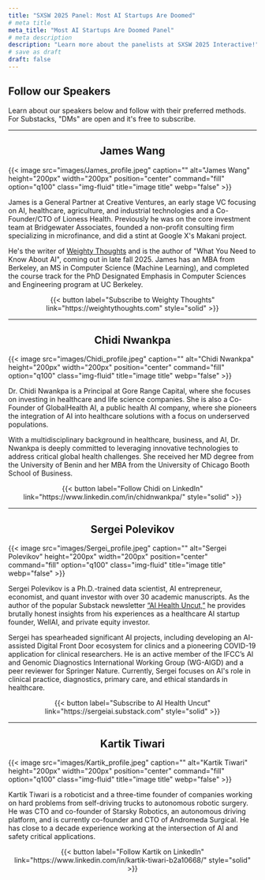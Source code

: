 ```yaml
---
title: "SXSW 2025 Panel: Most AI Startups Are Doomed"
# meta title
meta_title: "Most AI Startups Are Doomed Panel"
# meta description
description: "Learn more about the panelists at SXSW 2025 Interactive!"
# save as draft
draft: false
---
```


## Follow our Speakers

Learn about our speakers below and follow with their preferred methods. For Substacks, "DMs" are open and it's free to subscribe.

--------

<center><h2>James Wang</h2></center>
{{< image src="images/James_profile.jpeg" caption="" alt="James Wang" height="200px" width="200px" position="center" command="fill" option="q100" class="img-fluid" title="image title"  webp="false" >}} 

James is a General Partner at Creative Ventures, an early stage VC focusing on AI, healthcare, agriculture, and industrial technologies and a Co-Founder/CTO of Lioness Health. Previously he was on the core investment team at Bridgewater Associates, founded a non-profit consulting firm specializing in microfinance, and did a stint at Google X's Makani project. 

He's the writer of [Weighty Thoughts](https://weightythoughts.com) and is the author of "What You Need to Know About AI", coming out in late fall 2025. James has an MBA from Berkeley, an MS in Computer Science (Machine Learning), and completed the course track for the PhD Designated Emphasis in Computer Sciences and Engineering program at UC Berkeley.

<center>{{< button label="Subscribe to Weighty Thoughts" link="https://weightythoughts.com" style="solid" >}}</center>

--------

<center><h2>Chidi Nwankpa</h2></center>

{{< image src="images/Chidi_profile.jpeg" caption="" alt="Chidi Nwankpa" height="200px" width="200px" position="center" command="fill" option="q100" class="img-fluid" title="image title"  webp="false" >}} 

Dr. Chidi Nwankpa is a Principal at Gore Range Capital, where she focuses on investing in healthcare and life science companies. She is also a Co-Founder of GlobalHealth AI, a public health AI company, where she pioneers the integration of AI into healthcare solutions with a focus on underserved populations. 

With a multidisciplinary background in healthcare, business, and AI, Dr. Nwankpa is deeply committed to leveraging innovative technologies to address critical global health challenges. She received her MD degree from the University of Benin and her MBA from the University of Chicago Booth School of Business.

<center>{{< button label="Follow Chidi on LinkedIn" link="https://www.linkedin.com/in/chidnwankpa/" style="solid" >}}</center>

--------

<center><h2>Sergei Polevikov</h2></center>

{{< image src="images/Sergei_profile.jpeg" caption="" alt="Sergei Polevikov" height="200px" width="200px" position="center" command="fill" option="q100" class="img-fluid" title="image title"  webp="false" >}} 

Sergei Polevikov is a Ph.D.-trained data scientist, AI entrepreneur, economist, and quant investor with over 30 academic manuscripts. As the author of the popular Substack newsletter [“AI Health Uncut,”](https://sergeiai.substack.com) he provides brutally honest insights from his experiences as a healthcare AI startup founder, WellAI, and private equity investor. 

Sergei has spearheaded significant AI projects, including developing an AI-assisted Digital Front Door ecosystem for clinics and a pioneering COVID-19 application for clinical researchers. He is an active member of the IFCC’s AI and Genomic Diagnostics International Working Group (WG-AIGD) and a peer reviewer for Springer Nature. Currently, Sergei focuses on AI's role in clinical practice, diagnostics, primary care, and ethical standards in healthcare.

<center>{{< button label="Subscribe to AI Health Uncut" link="https://sergeiai.substack.com" style="solid" >}}</center>

--------

<center><h2>Kartik Tiwari</h2></center>

{{< image src="images/Kartik_profile.jpeg" caption="" alt="Kartik Tiwari" height="200px" width="200px" position="center" command="fill" option="q100" class="img-fluid" title="image title"  webp="false" >}} 

Kartik Tiwari is a roboticist and a three-time founder of companies working on hard problems from self-driving trucks to autonomous robotic surgery. He was CTO and co-founder of Starsky Robotics, an autonomous driving platform, and is currently co-founder and CTO of Andromeda Surgical. He has close to a decade experience working at the intersection of AI and safety critical applications.

<center>{{< button label="Follow Kartik on LinkedIn" link="https://www.linkedin.com/in/kartik-tiwari-b2a10668/" style="solid" >}}</center>
